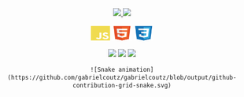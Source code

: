 <div align="center">
    <a href="https://github.com/gabrielcoutz">
      <img height="150em" src="https://github-readme-stats.vercel.app/api?username=gabrielcoutz&count_private=true&include_all_commits=true&show_icons=true&theme=react&hide_border=true&show_owner=true"/>
      <img height="150em" src="https://github-readme-stats.vercel.app/api/top-langs/?username=gabrielcoutz&theme=react&hide_border=true&&layout=compact"/>
    </a>
  </div>
  
  <div align="center" valign="top"><br>
      <img align="center" alt="Js" height="30" width="40"
          src="https://raw.githubusercontent.com/devicons/devicon/master/icons/javascript/javascript-plain.svg">
      <img align="center" alt="HTML" height="30" width="40"
          src="https://raw.githubusercontent.com/devicons/devicon/master/icons/html5/html5-original.svg">
      <img align="center" alt="CSS" height="30" width="40"
          src="https://raw.githubusercontent.com/devicons/devicon/master/icons/css3/css3-original.svg">
  </div><br>
  
  <div align="center">
      <a href="https://www.instagram.com/gabrielcoutinhoz/" target="_blank"><img
              src="https://img.shields.io/badge/-Instagram-%23E4405F?style=for-the-badge&logo=instagram&logoColor=white"
              target="_blank"></a>
      <a href="https://www.linkedin.com/in/gabriel-coutinho-3a00a023b/" target="_blank"><img
              src="https://img.shields.io/badge/-LinkedIn-%230077B5?style=for-the-badge&logo=linkedin&logoColor=white"
              target="_blank"></a>
    <a href="https://www.behance.net/gabrielcoutinho9" target="_blank"><img
              src="https://img.shields.io/badge/Behance-0054F7?style=for-the-badge&logo=behance&logoColor=white"
              target="_blank"></a>
  </div>
  
  <div align="center">
    
    ![Snake animation](https://github.com/gabrielcoutz/gabrielcoutz/blob/output/github-contribution-grid-snake.svg)
    
  </div>
  
